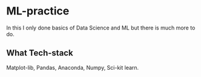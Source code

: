 # ML-practice
In this I only done basics of Data Science and ML but there is much more to do.

## What Tech-stack
Matplot-lib, Pandas, Anaconda, Numpy, Sci-kit learn.

